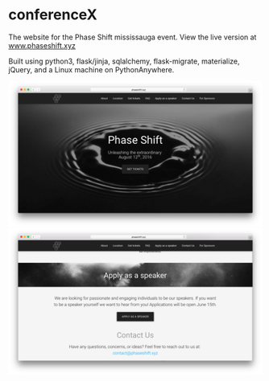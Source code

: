 # conferenceX 

The website for the Phase Shift mississauga event. View the live version at www.phaseshift.xyz

Built using python3, flask/jinja, sqlalchemy, flask-migrate, materialize, jQuery, and a Linux machine on PythonAnywhere.


![Screenshot 1](/screenshots/1.png?raw=true)
![Screenshot 2](/screenshots/2.png?raw=true)
